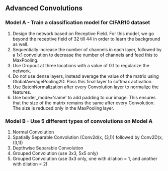 ## Advanced Convolutions

### Model A - Train a classification model for CIFAR10 dataset

1. Design the network based on Receptive Field. For this model, we go beyond the receptive field of 32 till 44 in order to learn the background as well.
2. Sequentially increase the number of channels in each layer, followed by a 1x1 convolution to decrease the number of channels and feed this to MaxPooling.
3. Use Dropout at three locations with a value of 0.1 to regularize the network.
4. Do not use dense layers, instead average the value of the matrix using GlobalAveragePooling2D. Pass this final layer to softmax activation.
5. Use BatchNormalization after every Convolution layer to normalize the features.
6. Use border_mode='same' to add padding to our image. This ensures that the size of the matrix remains the same after every Convolution. The size is reduced only in the MaxPooling layer.

### Model B - Use 5 different types of convolutions on Model A

1. Normal Convolution
2. Spatially Separable Convolution  (Conv2d(x, (3,1)) followed by Conv2D(x,(3,1))
3. Depthwise Separable Convolution
4. Grouped Convolution (use 3x3, 5x5 only)
5. Grouped Convolution (use 3x3 only, one with dilation = 1, and another with dilation = 2) 
